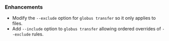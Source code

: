 ### Enhancements

* Modify the `--exclude` option for `globus transfer` so it only applies to files.
* Add `--include` option to `globus transfer` allowing ordered overrides of `--exclude` rules.
